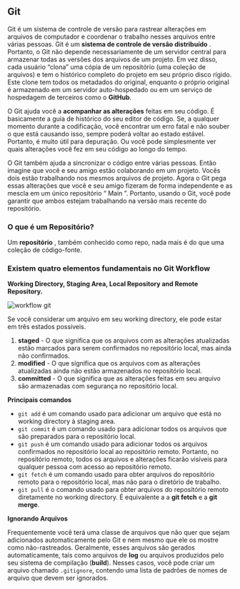 ## Git

Git é um sistema de controle de versão para rastrear alterações em arquivos de computador e coordenar o trabalho nesses arquivos entre várias pessoas. Git é um **sistema de controle de versão distribuído** . Portanto, o Git não depende necessariamente de um servidor central para armazenar todas as versões dos arquivos de um projeto. Em vez disso, cada usuário “clona” uma cópia de um repositório (uma coleção de arquivos) e tem o histórico completo do projeto em seu próprio disco rígido. Este clone tem todos os metadados do original, enquanto o próprio original é armazenado em um servidor auto-hospedado ou em um serviço de hospedagem de terceiros como o **GitHub**.

O Git ajuda você a **acompanhar as alterações** feitas em seu código. É basicamente a guia de histórico do seu editor de código. Se, a qualquer momento durante a codificação, você encontrar um erro fatal e não souber o que está causando isso, sempre poderá voltar ao estado estável. Portanto, é muito útil para depuração. Ou você pode simplesmente ver quais alterações você fez em seu código ao longo do tempo.

O Git também ajuda a sincronizar o código entre várias pessoas. Então imagine que você e seu amigo estão colaborando em um projeto. Vocês dois estão trabalhando nos mesmos arquivos de projeto. Agora o Git pega essas alterações que você e seu amigo fizeram de forma independente e as mescla em um único repositório “ Main ”. Portanto, usando o Git, você pode garantir que ambos estejam trabalhando na versão mais recente do repositório.

### O que é um Repositório?

Um **repositório** , também conhecido como repo, nada mais é do que uma coleção de código-fonte.

### Existem quatro elementos fundamentais no Git Workflow

**Working Directory, Staging Area, Local Repository and Remote Repository.**

![workflow git](https://cdn-media-1.freecodecamp.org/images/1*iL2J8k4ygQlg3xriKGimbQ.png)

Se você considerar um arquivo em seu working directory, ele pode estar em três estados possíveis.

1. **staged** - O que significa que os arquivos com as alterações atualizadas estão marcados para serem confirmados no repositório local, mas ainda não confirmados.
2. **modified** - O que significa que os arquivos com as alterações atualizadas ainda não estão armazenados no repositório local.
3. **committed** - O que significa que as alterações feitas em seu arquivo são armazenadas com segurança no repositório local.

**Principais comandos**

- `git add` é um comando usado para adicionar um arquivo que está no working directory à staging area.
- `git commit` é um comando usado para adicionar todos os arquivos que são preparados para o repositório local.
- `git push` é um comando usado para adicionar todos os arquivos confirmados no repositório local ao repositório remoto. Portanto, no repositório remoto, todos os arquivos e alterações ficarão visíveis para qualquer pessoa com acesso ao repositório remoto.
- `git fetch` é um comando usado para obter arquivos do repositório remoto para o repositório local, mas não para o diretório de trabalho.
- `git pull` é o comando usado para obter arquivos do repositório remoto diretamente no working directory. É equivalente a a **git fetch** e a **git merge**.

**Ignorando Arquivos**

Frequentemente você terá uma classe de arquivos que não quer que sejam adicionados automaticamente pelo Git e nem mesmo que ele os mostre como não-rastreados. Geralmente, esses arquivos são gerados automaticamente, tais como arquivos de **log** ou arquivos produzidos pelo seu sistema de compilação (**build**). Nesses casos, você pode criar um arquivo chamado `.gitignore`, contendo uma lista de padrões de nomes de arquivo que devem ser ignorados.

<!--


### Visualizando o histórico de commits

Lista o histórico de commits do mais recente para o mais antigo por padrão, esse comando lista cada commit com o seu checksum SHA-1, o nome e email do autor, data de inserção, e a mensagem do commit.

Existe muitos argumentos que pode ser utilizado para retornar exatamente aquilo que você esta procurando, mais detalhes nos exemplos do comando.

```bash
# lista commits de forma detalhada
$ git log

# commits de forma resumida em linha única
$ git log --oneline

# Mostra diferenças ( alterações ) entre os commits
git log -p -2
```

### Desfazendo as coisas

É possível voltar os arquivos para estados anteriores, em caso onde houve erros e algum arquivo tenha sido inserido no stage por engano, ou queremos desfazer um commit.

```bash
# desfaz e substitui o último commit
$ git commit --amend -m <message>

# desfaz alterações desde último commit
$ git checkout arquivo.txt

# retira o arquivo do stage
$ git reset <file>

# desfaz o ultimo commit com as opções de flog.
# flag --soft não altera os arquivos e retorna ao estado do stage
# flag --mixed não altera os arquivos e retorna ao estado do working directory
# flag --hard desfaz alterações realizada após o commit especificado
$ git reset HEAD~1 or  git reset <hash>

# O revert cria um novo commit que faz o revert ( exclui todas as alterações ) do commit especificado.
$ git revert <hash>
```

### Branch - Manipulando ramificações ( local )

Branch significa que você diverge da linha principal de desenvolvimento e continua a trabalhar sem alterar essa linha principal, após terminar a feature nessa nova linha você pode unir (merge) a linha principal as nova funcionalidade.

```bash

# cria uma nova branch / crie e alterna para branch criada.
$ git branch <name> or git checkout -b <name>

# lista as branch local | lista locais e remotas
$ git branch --list | git branch -a

# renomeando a branch
$ git branch -m novo-nome

#remove uma branch
$ git branch -d <name>

```

### Unindo branches ( merge e rebase )

Se você unir 2 branch's e existam divergência em relação ao antecessor em comum da main, ou seja tenha novos commits que divergem o ancestral em comum, o git cria uma novo commit ( commit de merge ) que aponta para o último commit da branch secundária e o último da main. ( three-way merge), em caso de existir conflitos, ou seja, mesmo arquivos foram modificados nas 2 branch's é necessário a correção do conflito e gerar um novo commit seguido do merge, existe também o comando **rebase** que muda a forma de unir as branch, nesse caso o histórico de commit da branch secundária se mantém.

```bash
# uni as alterações da branch secundária com a principal ( com fluxo cronológico de commit ), e um novo commit ( de merge ) é criado.
$ git merge <feature-branch>

# rebase unir as branch e mantém o histórico de commits ( a frente do último da main ), não cria commit de mescla.
$ git rebase <feature-branch>
```

### Criando Tags

Tag são marcação ( pontos importantes ) no projeto como um exemplo de release ( 1.0, 1.1 ), e quando o projeto esta no github é possível baixar o código fonte específico de cada tag criada.

```bash
# cria uma tag
$ git tag -a <tag-version> -m "message"

# deleta a tag
$ git tag -d <tag-version>

# lista as tag's
$ git tag

# enviado tag's para o hub remoto
$ git push origin --tags
```

### Removendo branch e tag remotas

A remoção de branch e tag de forma local não atualiza o repositório remoto, para isso utilizamos os comando a seguir para realizar essas remoções.

```bash
# remove a branch remota
$ git push origin :<branch-name>

# remove a tag remota
$ git push origin :<tag-version>
```

## Trabalhando de forma remota ( Utilizando Github )

### Clonando e listando repositório remoto

```bash
# Realizar um clone de um projeto ( repositório) remoto
$ git clone <url-repo>

# Lista os repositórios remoto e sua(s) url(s)
$ git remote -v

# mostra informações do repositório remoto específico de forma detalhada
$ git remote show <remote-name>

```

### Adicionando e removendo referência do repositório remoto

```bash
# adiciona um repositório remoto explicitamente
$ git remote add <shortname> <url>

# remove a referência para o repositório remoto
$ git remove <remote-name>
```

### Puxando e Empurrando atualizações

```bash
# buscar os dados no repo remoto e atualizar automaticamente sua branch local
$ git pull

# baixa os dados para o seu repositório local - ele não é automaticamente mesclado (merge)
$ git fetch

# envia as alterações locais para o remote na branch especificada, seu repositório local precisa estar atualizado com as últimas alterações da branch remota
$ git push <name> <branch>
```

### Github - Contribuição - Open Source

GitHub é o maior host para repositórios Git e é o ponto central de colaboração para milhões de desenvolvedores e projetos. Uma grande percentagem de todos os repositórios Git são hospedados no GitHub e muitos projetos de código aberto o usam para hospedagem Git, rastreamento de problemas, revisão de código e outras coisas. Portanto, embora não seja uma parte direta do projeto de código aberto Git, há uma boa chance de que você deseje ou precise interagir com o GitHub em algum ponto ao usar o Git profissionalmente.

### Fork

No GitHub, um “fork” é simplesmente o mesmo projeto no seu namespace, permitindo que você faça alterações publicamente em um projeto como uma forma mais aberta de contribuir.

### Pull Request

É uma forma colaborativa de compartilhar criação ou mudanças de código no repositório, de forma que facilite ser revisado e/ou discutido entre todos os membros do time, é o pedido para que o repositório original, ou uma branch do repositório original, faça a ação de pull (puxar) as atualizações do repositório fork ou de um branch do próprio repositório

Existem vários outros tópicos relacionados ao git e github que são mais avançado e que podem ser encontrado no livro que em que foi baseado esse fluxo, para maior entendimento é importante sempre revisar os tópicos, abaixo deixo o link da documentação e livro Git Pro.

---

- Documentação do Git

  > > [Documentação Oficial](https://git-scm.com/doc)

- Livro Pro Git

  > > [Book Pro Git](https://git-scm.com/book/pt-br/v2)

- Site que te ajuda a entender forma visual o fluxo do git ( commit, branch... ).
  > > [Visualizing Git](https://git-school.github.io/visualizing-git/#free) -->
